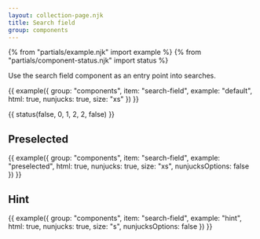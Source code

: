 ```yaml
---
layout: collection-page.njk
title: Search field
group: components
---
```


{% from "partials/example.njk" import example %}
{% from "partials/component-status.njk" import status %}

Use the search field component as an entry point into searches.

{{ example({ group: "components", item: "search-field", example: "default", html: true, nunjucks: true, size: "xs" }) }}

{{ status(false, 0, 1, 2, 2, false) }}

## Preselected

{{ example({ group: "components", item: "search-field", example: "preselected", html: true, nunjucks: true, size: "xs", nunjucksOptions: false }) }}

## Hint

{{ example({ group: "components", item: "search-field", example: "hint", html: true, nunjucks: true, size: "s", nunjucksOptions: false }) }}
